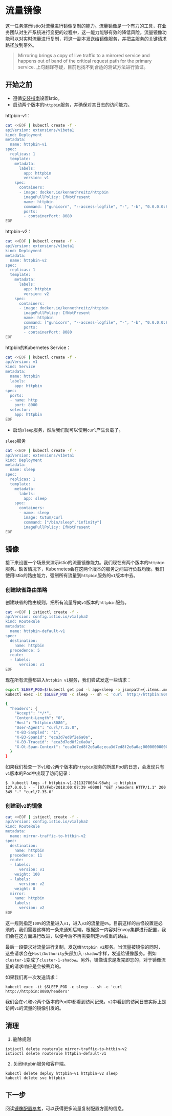 # 流量镜像

这一任务演示istio对流量进行镜像复制的能力。流量镜像是一个有力的工具，在业务团队对生产系统进行变更的过程中，这一能力能够有效的降低风险。流量镜像功能可以对实时流量进行复制，将这一副本发送给镜像服务，并把主服务的关键请求路径放到带外。

> Mirroring brings a copy of live traffic to a mirrored service and happens out of band of the critical request path for the primary service.
> 上句翻译存疑，目前也找不到合适的测试方法进行验证。

## 开始之前

- 遵循[安装指南](../../setup)设置Istio。
- 启动两个版本的`httpbin`服务，并确保对其日志的访问能力。

httpbin-v1：

~~~bash
cat <<EOF | kubectl create -f -
apiVersion: extensions/v1beta1
kind: Deployment
metadata:
  name: httpbin-v1
spec:
  replicas: 1
  template:
    metadata:
      labels:
        app: httpbin
        version: v1
    spec:
      containers:
      - image: docker.io/kennethreitz/httpbin
        imagePullPolicy: IfNotPresent
        name: httpbin
        command: ["gunicorn", "--access-logfile", "-", "-b", "0.0.0.0:8080", "httpbin:app"]
        ports:
        - containerPort: 8080
EOF
~~~

httpbin-v2：

~~~bash
cat <<EOF | kubectl create -f -
apiVersion: extensions/v1beta1
kind: Deployment
metadata:
  name: httpbin-v2
spec:
  replicas: 1
  template:
    metadata:
      labels:
        app: httpbin
        version: v2
    spec:
      containers:
      - image: docker.io/kennethreitz/httpbin
        imagePullPolicy: IfNotPresent
        name: httpbin
        command: ["gunicorn", "--access-logfile", "-", "-b", "0.0.0.0:8080", "httpbin:app"]
        ports:
        - containerPort: 8080
EOF
~~~

httpbin的Kubernetes Service：

~~~bash
cat <<EOF | kubectl create -f -
apiVersion: v1
kind: Service
metadata:
  name: httpbin
  labels:
    app: httpbin
spec:
  ports:
  - name: http
    port: 8080
  selector:
    app: httpbin
EOF
~~~

- 启动`sleep`服务，然后我们就可以使用`curl`产生负载了。

`sleep`服务

~~~bash
cat <<EOF | kubectl create -f -
apiVersion: extensions/v1beta1
kind: Deployment
metadata:
  name: sleep
spec:
  replicas: 1
  template:
    metadata:
      labels:
        app: sleep
    spec:
      containers:
      - name: sleep
        image: tutum/curl
        command: ["/bin/sleep","infinity"]
        imagePullPolicy: IfNotPresent
EOF
~~~

## 镜像

接下来设置一个场景来演示istio的流量镜像能力。我们现在有两个版本的`httpbin`服务。缺省情况下，Kubernetes会在这两个版本的服务之间进行负载均衡。我们使用Istio的路由能力，强制所有流量到`httpbin`服务的`v1`版本中去。

### 创建缺省路由策略

创建缺省的路由规则，把所有流量导向`v1`版本的`httpbin`服务。

~~~bash
cat <<EOF | istioctl create -f -
apiVersion: config.istio.io/v1alpha2
kind: RouteRule
metadata:
  name: httpbin-default-v1
spec:
  destination:
    name: httpbin
  precedence: 5
  route:
  - labels:
      version: v1
EOF
~~~

现在所有流量都进入`httpbin v1`服务，我们尝试发送一些请求：

~~~bash
export SLEEP_POD=$(kubectl get pod -l app=sleep -o jsonpath={.items..metadata.name})
kubectl exec -it $SLEEP_POD -c sleep -- sh -c 'curl  http://httpbin:8080/headers'

{
  "headers": {
    "Accept": "*/*",
    "Content-Length": "0",
    "Host": "httpbin:8080",
    "User-Agent": "curl/7.35.0",
    "X-B3-Sampled": "1",
    "X-B3-Spanid": "eca3d7ed8f2e6a0a",
    "X-B3-Traceid": "eca3d7ed8f2e6a0a",
    "X-Ot-Span-Context": "eca3d7ed8f2e6a0a;eca3d7ed8f2e6a0a;0000000000000000"
  }
}
~~~

如果我们检查一下`v1`和`v2`两个版本的`httpbin`服务的所属Pod的日志，会发现只有`v1`版本的Pod中出现了访问记录：

~~~
$  kubectl logs -f httpbin-v1-2113278084-98whj -c httpbin
127.0.0.1 - - [07/Feb/2018:00:07:39 +0000] "GET /headers HTTP/1.1" 200 349 "-" "curl/7.35.0"
~~~

### 创建到`v2`的镜像

~~~bash
cat <<EOF | istioctl create -f -
apiVersion: config.istio.io/v1alpha2
kind: RouteRule
metadata:
  name: mirror-traffic-to-httbin-v2
spec:
  destination:
    name: httpbin
  precedence: 11
  route:
  - labels:
      version: v1
    weight: 100
  - labels:
      version: v2
    weight: 0
  mirror:
    name: httpbin
    labels:
      version: v2
EOF
~~~

这一规则指定`100%`的流量进入`v1`，进入`v2`的流量是`0%`。目前这样的古怪设置是必须的，我们需要这样的一条来通知后端，根据这一内容对Envoy集群进行配置，我们会在这方面进行改进，以便今后不再需要制定`0%`权重的路由。

最后一段要求对流量进行复制，发送给`httpbin v2`服务。当流量被镜像的同时，这些请求会在`Host/Authority`头部加入`-shadow`字样，发送给镜像服务。例如`cluster-1`变成了`cluster-1-shadow`。另外，镜像请求是发完即忘的，对于镜像流量的请求响应是会被丢弃的。

如果我们再一次发送请求：

`kubectl exec -it $SLEEP_POD -c sleep -- sh -c 'curl  http://httpbin:8080/headers'`

我们会在`v1`和`v2`两个版本的Pod中都看到访问记录。`v2`中看到的访问日志实际上是访问`v1`的流量的镜像引发的。

## 清理

1. 删除规则

  ~~~
  istioctl delete routerule mirror-traffic-to-httbin-v2
  istioctl delete routerule httpbin-default-v1
  ~~~

2. 关闭httpbin服务和客户端。

  ~~~
  kubectl delete deploy httpbin-v1 httpbin-v2 sleep
  kubectl delete svc httpbin
  ~~~

## 下一步

阅读[镜像配置参考](../../reference/config/istio.routing.v1alpha1.html)，可以获得更多流量复制配置方面的信息。
